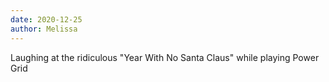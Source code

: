 ```yaml
---
date: 2020-12-25
author: Melissa
---
```

Laughing at the ridiculous "Year With No Santa Claus" while playing Power Grid